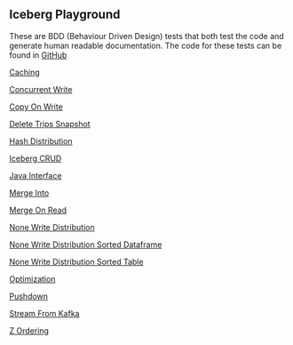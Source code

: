 ## Iceberg Playground

These are BDD (Behaviour Driven Design) tests that both test
the code and generate human readable documentation.
The code for these tests can be found in [GitHub](https://github.com/PhillHenry/IcebergPlayground)


[Caching](Caching.html)

[Concurrent Write](ConcurrentWrite.html)

[Copy On Write](CopyOnWrite.html)

[Delete Trips Snapshot](DeleteTripsSnapshot.html)

[Hash Distribution](HashDistribution.html)

[Iceberg CRUD](IcebergCRUD.html)

[Java Interface](JavaInterface.html)

[Merge Into](MergeInto.html)

[Merge On Read](MergeOnRead.html)

[None Write Distribution](NoneWriteDistribution.html)

[None Write Distribution Sorted Dataframe](NoneWriteDistributionSortedDataframe.html)

[None Write Distribution Sorted Table](NoneWriteDistributionSortedTable.html)

[Optimization](Optimization.html)

[Pushdown](Pushdown.html)

[Stream From Kafka](StreamFromKafka.html)

[Z Ordering](ZOrdering.html)
